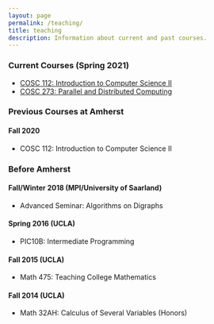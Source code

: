 ```yaml
---
layout: page
permalink: /teaching/
title: teaching
description: Information about current and past courses.
---
```


### Current Courses (Spring 2021)

- [COSC 112: Introduction to Computer Science II](/teaching/2021s-cosc-112/)
- [COSC 273: Parallel and Distributed Computing](/teaching/2021s-cosc-273/)

### Previous Courses at Amherst

#### Fall 2020

- COSC 112: Introduction to Computer Science II

### Before Amherst

#### Fall/Winter 2018 (MPI/University of Saarland)

- Advanced Seminar: Algorithms on Digraphs

#### Spring 2016 (UCLA)

- PIC10B: Intermediate Programming

#### Fall 2015 (UCLA)

- Math 475: Teaching College Mathematics

#### Fall 2014 (UCLA)

- Math 32AH: Calculus of Several Variables (Honors)

